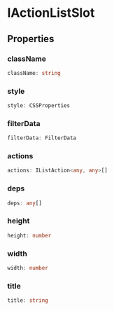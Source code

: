 # IActionListSlot

## Properties

### className

```ts
className: string
```

### style

```ts
style: CSSProperties
```

### filterData

```ts
filterData: FilterData
```

### actions

```ts
actions: IListAction<any, any>[]
```

### deps

```ts
deps: any[]
```

### height

```ts
height: number
```

### width

```ts
width: number
```

### title

```ts
title: string
```
